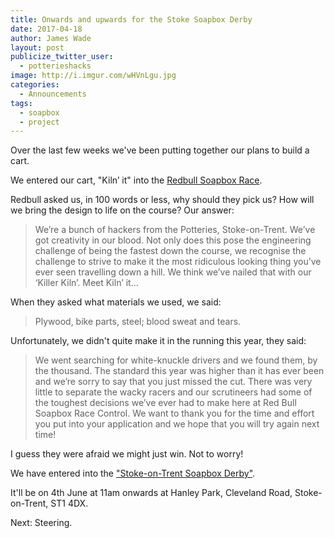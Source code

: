 ```yaml
---
title: Onwards and upwards for the Stoke Soapbox Derby
date: 2017-04-18
author: James Wade
layout: post
publicize_twitter_user:
  - potterieshacks
image: http://i.imgur.com/wHVnLgu.jpg
categories:
  - Announcements
tags:
  - soapbox
  - project
---
```


Over the last few weeks we've been putting together our plans to build a cart.

We entered our cart, "Kiln’ it" into the [Redbull Soapbox Race](http://www.redbullsoapboxrace.com/).

<!--more-->

Redbull asked us, in 100 words or less, why should they pick us? How will we bring the design to life on the course? Our answer:

> We’re a bunch of hackers from the Potteries, Stoke-on-Trent. We’ve got creativity in our blood. Not only does this pose the engineering challenge of being the fastest down the course, we recognise the challenge to strive to make it the most ridiculous looking thing you’ve ever seen travelling down a hill. We think we’ve nailed that with our ‘Killer Kiln’. Meet Kiln’ it…

When they asked what materials we used, we said:

> Plywood, bike parts, steel; blood sweat and tears.
    
Unfortunately, we didn't quite make it in the running this year, they said:
    
> We went searching for white-knuckle drivers and we found them, by the thousand. The standard this year was higher than it has ever been and we’re sorry to say that you just missed the cut. There was very little to separate the wacky racers and our scrutineers had some of the toughest decisions we’ve ever had to make here at Red Bull Soapbox Race Control. We want to thank you for the time and effort you put into your application and we hope that you will try again next time! 

I guess they were afraid we might just win. Not to worry!

We have entered into the ["Stoke-on-Trent Soapbox Derby"](https://www.facebook.com/events/859068430862950/).

It'll be on 4th June at 11am onwards at Hanley Park, Cleveland Road, Stoke-on-Trent, ST1 4DX.

<blockquote class="imgur-embed-pub" lang="en" data-id="a/AT4NW"><a href="//imgur.com/AT4NW"></a></blockquote><script async src="//s.imgur.com/min/embed.js" charset="utf-8"></script>

Next: Steering.